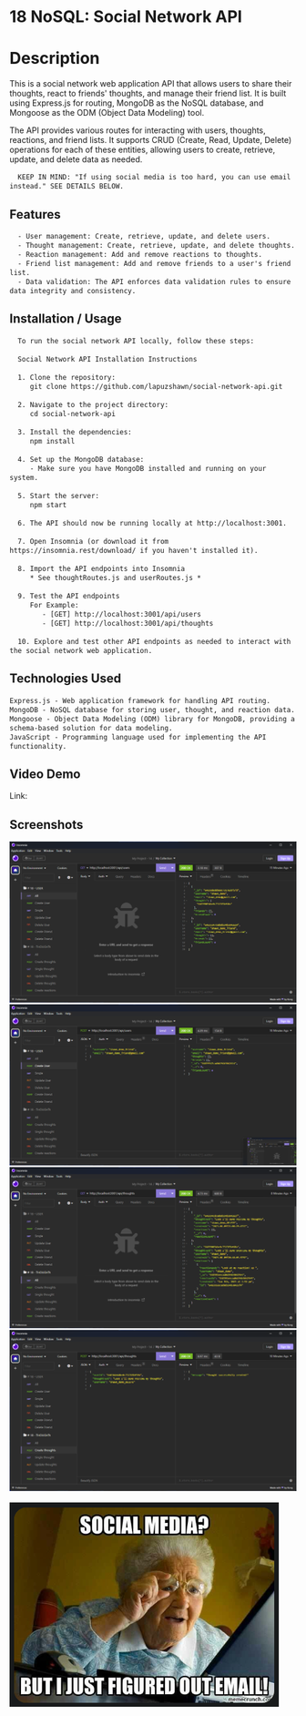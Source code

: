 # 18 NoSQL: Social Network API

# Description

This is a social network web application API that allows users to share their thoughts, react to friends' thoughts, and manage their friend list. 
It is built using Express.js for routing, MongoDB as the NoSQL database, and Mongoose as the ODM (Object Data Modeling) tool.

The API provides various routes for interacting with users, thoughts, reactions, and friend lists. 
It supports CRUD (Create, Read, Update, Delete) operations for each of these entities, allowing users to create, retrieve, update, and delete data as needed.

      KEEP IN MIND: "If using social media is too hard, you can use email instead." SEE DETAILS BELOW.


## Features

      - User management: Create, retrieve, update, and delete users.
      - Thought management: Create, retrieve, update, and delete thoughts.
      - Reaction management: Add and remove reactions to thoughts.
      - Friend list management: Add and remove friends to a user's friend list.
      - Data validation: The API enforces data validation rules to ensure data integrity and consistency.

## Installation / Usage

      To run the social network API locally, follow these steps:

      Social Network API Installation Instructions

      1. Clone the repository:
         git clone https://github.com/lapuzshawn/social-network-api.git

      2. Navigate to the project directory:
         cd social-network-api

      3. Install the dependencies:
         npm install

      4. Set up the MongoDB database:
         - Make sure you have MongoDB installed and running on your system.

      5. Start the server:
         npm start

      6. The API should now be running locally at http://localhost:3001.

      7. Open Insomnia (or download it from https://insomnia.rest/download/ if you haven't installed it).

      8. Import the API endpoints into Insomnia
         * See thoughtRoutes.js and userRoutes.js *

      9. Test the API endpoints 
         For Example:
            - [GET] http://localhost:3001/api/users
            - [GET] http://localhost:3001/api/thoughts

      10. Explore and test other API endpoints as needed to interact with the social network web application.




## Technologies Used
    Express.js - Web application framework for handling API routing.
    MongoDB - NoSQL database for storing user, thought, and reaction data.
    Mongoose - Object Data Modeling (ODM) library for MongoDB, providing a schema-based solution for data modeling.
    JavaScript - Programming language used for implementing the API functionality.


## Video Demo

Link: 

## Screenshots

![screenshot](Assets/M18-SS1.png)
![screenshot](Assets/M18-SS2.png)
![screenshot](Assets/M18-SS3.png)
![screenshot](Assets/M18-SS4.png)
<br><br/>
![screenshot](Assets/Social-media-grandma-meme.png)
